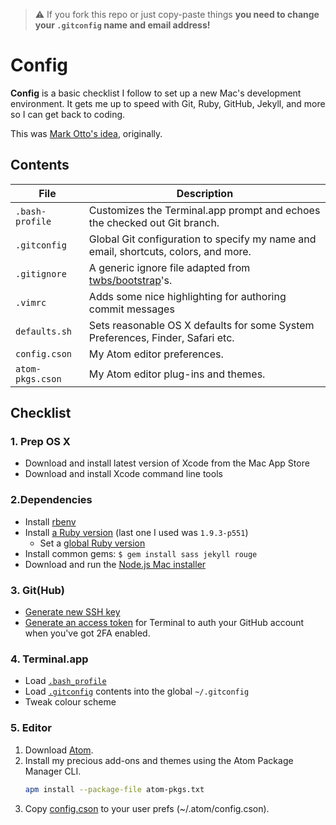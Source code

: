 > :warning: If you fork this repo or just copy-paste things **you need to change your `.gitconfig` name and email address!**

# Config

**Config** is a basic checklist I follow to set up a new Mac's development environment. It gets me up to speed with Git, Ruby, GitHub, Jekyll, and more so I can get back to coding.

This was [Mark Otto's idea](https://github.com/mdo/config), originally.

## Contents

| File | Description |
| --- | --- |
| `.bash-profile` | Customizes the Terminal.app prompt and echoes the checked out Git branch. |
| `.gitconfig` | Global Git configuration to specify my name and email, shortcuts, colors, and more. |
| `.gitignore` | A generic ignore file adapted from [twbs/bootstrap](https://github.com/twbs/bootstrap)'s. |
| `.vimrc` | Adds some nice highlighting for authoring commit messages |
| `defaults.sh` | Sets reasonable OS X defaults for some System Preferences, Finder, Safari etc. |
| `config.cson` | My Atom editor preferences. |
| `atom-pkgs.cson` | My Atom editor plug-ins and themes. |

## Checklist

### 1. Prep OS X

- Download and install latest version of Xcode from the Mac App Store
- Download and install Xcode command line tools

### 2.Dependencies

- Install [rbenv](https://github.com/sstephenson/rbenv)
- Install [a Ruby version](https://github.com/sstephenson/rbenv#installing-ruby-versions) (last one I used was `1.9.3-p551`)
  - Set a [global Ruby version](https://github.com/sstephenson/rbenv#rbenv-global)
- Install common gems: `$ gem install sass jekyll rouge`
- Download and run the [Node.js Mac installer](http://nodejs.org/download/)

### 3. Git(Hub)

- [Generate new SSH key](https://help.github.com/articles/generating-ssh-keys/)
- [Generate an access token](https://help.github.com/articles/creating-an-access-token-for-command-line-use/) for Terminal to auth your GitHub account when you've got 2FA enabled.

### 4. Terminal.app

- Load [`.bash_profile`](/.bash_profile)
- Load [`.gitconfig`](/.gitconfig) contents into the global `~/.gitconfig`
- Tweak colour scheme

### 5. Editor

1. Download [Atom](https://atom.io).
2. Install my precious add-ons and themes using the Atom Package Manager CLI.
   ```bash
   apm install --package-file atom-pkgs.txt
   ```
3. Copy [config.cson](https://raw.githubusercontent.com/djch/config/master/config.cson) to your user prefs (~/.atom/config.cson).
